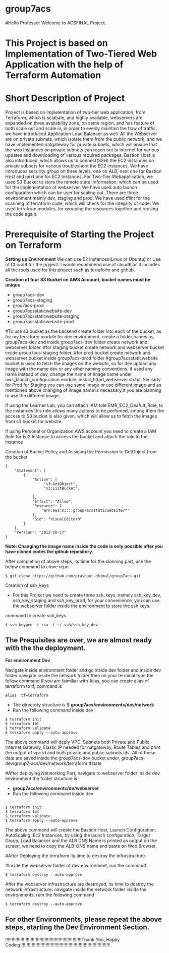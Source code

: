 # group7acs
#Hello Professor Welcome to ACSFINAL Project. 
# This Project is based on Implementation of Two-Tiered Web Application with the help of Terraform Automation
# Short Description of Project
Project is based on Implelentation of two-tier web application, from Terraform, which is sclabale, and highly available, webservers are expanded on three availability zone, on same region, and has feature of both scale out and scale in, in order to evenly maintain the flow of traffic, we have introduced Application Load Balancer as well. All the Webserver are on private subnets, which isolate them from the public network, and we have implemented natgateway for private subnets, which will ensure that the web instances on private subnets can reach out to internet for various updates and downloading of various required packages. Bastion Host is also introduced, which allows us to connect(SSH) the EC2 instances on private subnets for various troubleshoot the EC2 instances. We have introduces security group on three levels, one on ALB, next one for Bastion Host and next one for EC2 Instances. For Two-Tier Webapplication, we used S3 Bucket to store the remote state imformation, which can be used for the implenentation of webserver. We have used auto launch configuration which can be user for scaling out .There are three environment mainly dev, staging and prod. We have used tflint for the scanning of terraform code, which will check for the integrity of code. We used terraform modules, for grouping the resources together and reusing the code again. 

# Prerequisite of Starting the Project on Terraform
**Setting up Environment**
We can use E2 Instances(Linux or Ubuntu) or Use of CLoud9 for the project. I would recommend use of cloud9,as it includes all the tools used for this project such as terraform and github.

 **Creation of four S3 Bucket on AWS Account, bucket names must be unique**
* group7acs-dev
* group7acs-staging
* grou7acs-prod
* group7acsstaticwebsite-dev
* group7acsstaticwebsite-staging
* group7acsstaticwebsite-prod

#To use s3 bucket as the backend create folder into each of the bucket, as for my terraform module for dev environment, create a folder names as,  group7acs-dev and inside group7acs-dev folder create network and webserver folder.
#for staging bucket create network and webserver bucket inside group7acs-staging folder.
#for prod bucket create network and webserver bucket inside group7acs-prod folder
#group7acsstaticwebsite bucket is used to fetch the images on the website, so for dev upload any image with the name dev or any other naming conventions, if used any name instead of dev, change the name of image name under aws_launch_configuration module, install_httpd_webserver.sh.tpl. Similarly for Prod for Staging you can use same image or use different image and as mentioned above changing of image name is necessary,if you are planning to use the different image. 

If using the Learner Lab, you can attach IAM tole EMR_EC2_Deafult_Role, to the instances this role allows many actions to be perfomed, among them the access to S3 bucket is also given, which will allow us to fetch the images from s3 bucket for website.

If using Personal or Organization AWS account  you need to create a IAM Role for Ec2 Instance to access the bucket and attach the role to the instance


Creation of Bucket Policy and Assiging the Permission to GetObject from the bucket

```
{
    "Statement": [
        {
            "Action": [
                 "s3:GetObject",
                 "s3:ListBucket",
           
            ],
            "Effect": "Allow",
            "Resource": [
                "arn:aws:s3:::group7acsstaticwebsite/*"
            ],
            "Sid": "VisualEditor0"
        }
    ],
    "Version": "2012-10-17"
}

```


**Note: Changing the image name inside the code is only possible after you have cloned codes the github repository.**

After completion of above steps, its time for the clonning part, use the below command to clone repo.
```
$ git clone https://github.com/prashant-dhimal/group7acs.git

```
Creation of ssh_keys
* For this Project we need to create three ssh_keys, namely ssh_key_dev, ssh_key_staging and ssh_key_prod, for your convenience, you can use the webserver folder inside the environment to store the ssh keys.

command to create ssh_keys
 ```
 $ ssh-keygen -t rsa -f ~/.ssh/ssh_key_dev
 
 ```

## The Prequisites are over, we are almost ready with the the deployment.
**For environment Dev**

Navigate inside environment folder and go inside dev folder and inside dev folder navigate inside the network folder then on your terminal type the follow command
If you are faimiliar with Alias, you can create alias of terraform to tf, command is 
```
alias  tf=terraform

```
* The direcroty structure is 
$ **group7acs/environments/dev/network**
* Run the following command inside dev
```
$ terraform init
$ terraform fmt
$ terraform validate
$ terraform apply --auto-approve

```
The above command will deply VPC, Subnets both Private and Public, Internet Gateway, Elastic IP needed for natgateway, Route Tables and print the output of vpc id and both private and public subnets ids. All of these data are saved inside the group7acs-dev bucket under, group7acs-dev/group7-acs/dev/network/terraform.tfstate

#After deploying Networking Part, navigate to webserver folder inside dev environment
the folder structure is 
* **group7acs/environments/de/webserver**
* Run the following command inside dev
```

$ terraform init
$ terraform fmt
$ terraform validate
$ terraform apply --auto-approve
```

The above command will create the Bastion Host, Launch Configuration, AutoScaling, Ec2 Instances, by using the launch configuration, Target Group, Load Balancer and the ALB DNS Name is printed as output on the screen, we need to copy the ALB-DNS name and paste on Web Browser.

#After Deploying the terraform its time to destroy the infrastructure.

#Inside the webserver folder of dev environment, run the command
```
$ terraform destroy --auto-approve

```


After the webserver infrastructure are destroyed, its time to destroy the network infrastructure.
navigate inside the network folder inside the environments, rum the following command
```
$ terraform destroy --auto-approve  

```

## For other Environments, please repeat the above steps, starting the Dev Environment Section.

!!!!!!!!!!!!!!!!!!!!!!!!!!!!!!!!!!!!!!!!!!!!!!!!!!!!!!!!!!!!Thank You, Happy Coding!!!!!!!!!!!!!!!!!!!!!!!!!!!!!!!!!!!!!!!!!!!!!!!!!!!!!!!!!!!!!!!!!!!!!!!


